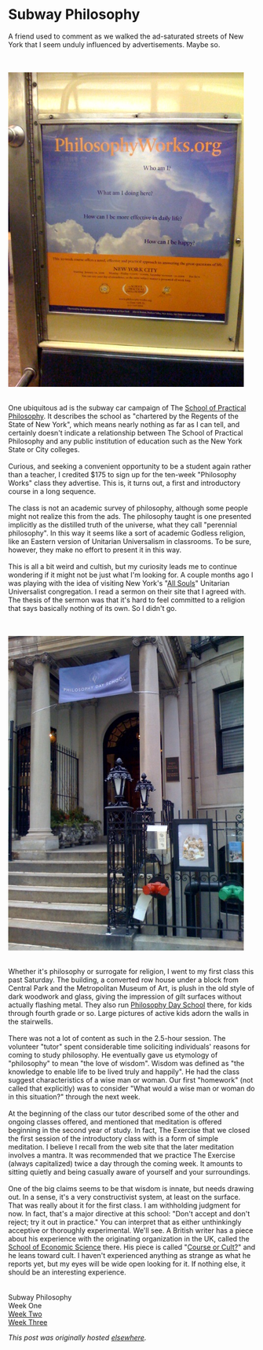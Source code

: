 # Subway Philosophy

<p>A friend used to comment as we walked the ad-saturated streets of New York that I seem unduly influenced by advertisements.  Maybe so.

<br><br>
<a onblur="try {parent.deselectBloggerImageGracefully();} catch(e) {}" href="photo.jpg"><img src="photo.jpg" alt="" id="BLOGGER_PHOTO_ID_5157310241828651730" border="0"></a>
<br><br>

One ubiquitous ad is the subway car campaign of The <a href="http://philosophyworks.org/">School of Practical Philosophy</a>.  It describes the school as "chartered by the Regents of the State of New York", which means nearly nothing as far as I can tell, and certainly doesn't indicate a relationship between The School of Practical Philosophy and any public institution of education such as the New York State or City colleges.<br><br>Curious, and seeking a convenient opportunity to be a student again rather than a teacher, I credited $175 to sign up for the ten-week "Philosophy Works" class they advertise.  This is, it turns out, a first and introductory course in a long sequence.<br><br>The class is not an academic survey of philosophy, although some people might not realize this from the ads.  The philosophy taught is one presented implicitly as the distilled truth of the universe, what they call "perennial philosophy".  In this way it seems like a sort of academic Godless religion, like an Eastern version of Unitarian Universalism in classrooms.  To be sure, however, they make no effort to present it in this way.<br><br>This is all a bit weird and cultish, but my curiosity leads me to continue wondering if it might not be just what I'm looking for.  A couple months ago I was playing with the idea of visiting New York's "<a href="http://www.allsoulsnyc.org/">All Souls</a>" Unitarian Universalist congregation.  I read a sermon on their site that I agreed with.  The thesis of the sermon was that it's hard to feel committed to a religion that says basically nothing of its own.  So I didn't go.

<br><br>
<a onblur="try {parent.deselectBloggerImageGracefully();} catch(e) {}" href="photo-3.jpg"><img src="photo-3.jpg" alt="" id="BLOGGER_PHOTO_ID_5157708943642739426" border="0"></a>
<br><br>

Whether it's philosophy or surrogate for religion, I went to my first class this past Saturday.  The building, a converted row house under a block from Central Park and the Metropolitan Museum of Art, is plush in the old style of dark woodwork and glass, giving the impression of gilt surfaces without actually flashing metal.  They also run <a href="http://www.philosophyday.org/">Philosophy Day School</a> there, for kids through fourth grade or so.  Large pictures of active kids adorn the walls in the stairwells.<br><br>There was not a lot of content as such in the 2.5-hour session.  The volunteer "tutor" spent considerable time soliciting individuals' reasons for coming to study philosophy.  He eventually gave us etymology of "philosophy" to mean "the love of wisdom".  Wisdom was defined as "the knowledge to enable life to be lived truly and happily".  He had the class suggest characteristics of a wise man or woman.  Our first "homework" (not called that explicitly) was to consider "What would a wise man or woman do in this situation?" through the next week.<br><br>At the beginning of the class our tutor described some of the other and ongoing classes offered, and mentioned that meditation is offered beginning in the second year of study.  In fact, The Exercise that we closed the first session of the introductory class with is a form of simple meditation.  I believe I recall from the web site that the later meditation involves a mantra.  It was recommended that we practice The Exercise (always capitalized) twice a day through the coming week.  It amounts to sitting quietly and being casually aware of yourself and your surroundings.<br><br>One of the big claims seems to be that wisdom is innate, but needs drawing out.  In a sense, it's a very constructivist system, at least on the surface.  That was really about it for the first class.  I am withholding judgment for now.  In fact, that's a major directive at this school: "Don't accept and don't reject; try it out in practice."  You can interpret that as either unthinkingly acceptive or thoroughly experimental.  We'll see.  A British writer has a piece about his experience with the originating organization in the UK, called the <a href="http://www.schooleconomicscience.org/">School of Economic Science</a> there.  His piece is called "<a href="http://www.philosophers.co.uk/current/cult.htm">Course or Cult?</a>" and he leans toward cult.  I haven't experienced anything as strange as what he reports yet, but my eyes will be wide open looking for it.  If nothing else, it should be an interesting experience.<br><br><br>Subway Philosophy<br>Week One<br><a href="/2008/01/26/philosophy-works-week-two/">Week Two</a><br><a href="/2008/02/02/practical-philosophy/">Week Three</a></p>


*This post was originally hosted [elsewhere](http://planspace.blogspot.com/2008/01/subway-philosophy.html).*
